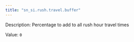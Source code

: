 ```yaml
---
title: "sn_si.rush.travel.buffer"
---
```


Description: Percentage to add to all rush hour travel times

Value: `0`